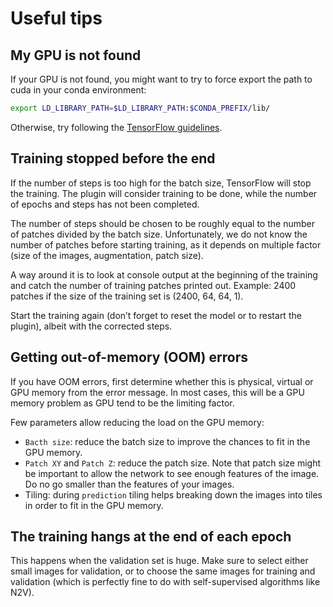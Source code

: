 # Useful tips

## My GPU is not found

If your GPU is not found, you might want to try to force export the path to cuda in your conda environment:

```bash
export LD_LIBRARY_PATH=$LD_LIBRARY_PATH:$CONDA_PREFIX/lib/
```

Otherwise, try following the [TensorFlow guidelines](https://www.tensorflow.org/install/pip).

## Training stopped before the end

If the number of steps is too high for the batch size, TensorFlow will stop the training. The plugin will consider training to be done, while the number of epochs and steps has not been completed.

The number of steps should be chosen to be roughly equal to the number of patches divided by the batch size. Unfortunately, we do not know the number of patches before starting training, as it depends on multiple factor (size of the images, augmentation, patch size).

A way around it is to look at console output at the beginning of the training and catch the number of training patches printed out. Example: 2400 patches if the size of the training set is (2400, 64, 64, 1).

Start the training again (don’t forget to reset the model or to restart the plugin), albeit with the corrected steps.

## Getting out-of-memory (OOM) errors

If you have OOM errors, first determine whether this is physical, virtual or GPU memory from the error message. In most cases, this will be a GPU memory problem as GPU tend to be the limiting factor.

Few parameters allow reducing the load on the GPU memory:

- `Bacth size`: reduce the batch size to improve the chances to fit in the GPU memory.
- `Patch XY` and `Patch Z`: reduce the patch size. Note that patch size might be important to allow the network to see enough features of the image. Do no go smaller than the features of your images.
- Tiling: during `prediction` tiling helps breaking down the images into tiles in order to fit in the GPU memory.

## The training hangs at the end of each epoch

This happens when the validation set is huge. Make sure to select either small images for validation, or to choose the same images for training and validation (which is perfectly fine to do with self-supervised algorithms like N2V).